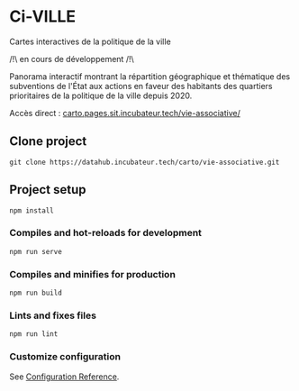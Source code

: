 # Ci-VILLE
Cartes interactives de la politique de la ville

/!\ en cours de développement /!\ 

Panorama interactif montrant la répartition géographique et thématique des subventions de l'État aux actions en faveur des habitants des quartiers prioritaires de la politique de la ville depuis 2020.

Accès direct : [carto.pages.sit.incubateur.tech/vie-associative/](https://carto.pages.sit.incubateur.tech/vie-associative/)

## Clone project
```
git clone https://datahub.incubateur.tech/carto/vie-associative.git
```

## Project setup
```
npm install
```

### Compiles and hot-reloads for development
```
npm run serve
```

### Compiles and minifies for production
```
npm run build
```

### Lints and fixes files
```
npm run lint
```

### Customize configuration
See [Configuration Reference](https://cli.vuejs.org/config/).
